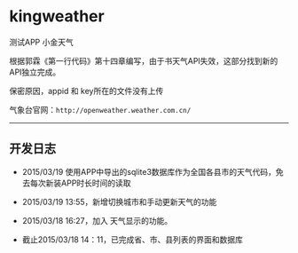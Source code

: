 # kingweather
测试APP 小金天气 

根据郭霖《第一行代码》第十四章编写，由于书天气API失效，这部分找到新的API独立完成。

保密原因，appid 和 key所在的文件没有上传

气象台官网：`http://openweather.weather.com.cn/`

----------------------
## 开发日志


- 2015/03/19 使用APP中导出的sqlite3数据库作为全国各县市的天气代码，免去每次新装APP时长时间的读取

- 2015/03/19 13:55，新增切换城市和手动更新天气的功能

- 2015/03/18 16:27，加入 天气显示的功能。

- 截止2015/03/18 14：11，已完成省、市、县列表的界面和数据库